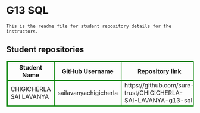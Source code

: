 # G13 SQL
    This is the readme file for student repository details for the instructors.
## Student repositories 
<table style="border : 2px solid green; width:100%;">
<tr >
<th style="border : 2px solid green;">Student Name</th>
<th style="border : 2px solid green;">GitHub Username</th>
<th style="border : 2px solid green;">Repository link</th>
</tr>
<tr style="border : 2px solid green;">
<td style="border : 2px solid green;">CHIGICHERLA SAI LAVANYA</td> 

<td style="border : 2px solid green;">sailavanyachigicherla</td> 

<td style="border : 2px solid green;">https://github.com/sure-trust/CHIGICHERLA-SAI-LAVANYA-g13-sql</td> 
</tr>
